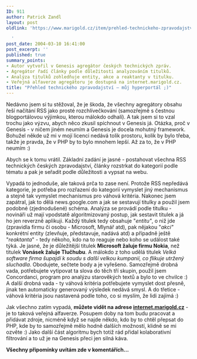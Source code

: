 ```yaml
---
ID: 911
author: Patrick Zandl
layout: post
oldlink: 'https://www.marigold.cz/item/prehled-technickeho-zpravodajstvi-muj-hyperportal

  '
post_date: 2004-03-10 16:41:00
post_excerpt: ''
published: true
summary_points:
- Autor vytvořil v Genesis agregátor českých technických zpráv.
- Agregátor řadí články podle důležitosti analyzováním titulků.
- Analýza titulků zohledňuje entity, akce a reaktanty v titulku.
- Veřejná alfaverze agregátoru je dostupná na internet.marigold.cz.
title: "Přehled technického zpravodajství – můj hyperportál ;)"
---
```


<p>
Nedávno jsem si tu stěžoval, že je škoda, že všechny agregátory obsahu řeší načítání RSS jako prosté rozchlívečkování (samozřejmě s čestnou blogportálovou výjimkou, kterou málokdo odhalí). A tak jsem si to vzal trochu jako výzvu, abych něco zkusil spíchnout v Genesis já. Otázka, proč v Genesis - v ničem jiném neumím a Genesis je docela mohutný framework. Bohužel někde už mi v mojí licenci nedává tolik prostoru, kolik by bylo třeba, takže je pravda, že v PHP by to bylo mnohem lepší. Až za to, že v PHP neumím :)</p>

<p>
Abych se k tomu vrátil. Základní zadání je jasné - postahovat všechna RSS technických českých zpravodajství, články rozstrkat do kategorií podle tématu a pak je seřadit podle důležitosti a vypsat na webu. </p>

<p>
Vypadá to jednoduše, ale taková prča to zase není. Protože RSS nepředává kategorie, je potřeba pro rozřazení do kategorií vymyslet jiný mechanismus a stejně tak vymyslet mechanismus pro váhová kritéria. Nakonec jsem zapátral, jak to dělá news.google.com a jak se sestavují titulky a použil jsem podobné (zjednodušené) schéma. Analýza se provádí podle titulku - novináři už mají vpodstatě algoritmizovaný postup, jak sestavit titulek a já ho jen reverzně aplikuji. Každý titulek tedy obsahuje "<EM>entitu"</EM>, o niž jde (zpravidla firmu či osobu - Microsoft, Mlynář atd), pak nějakou "<EM>akci"</EM> konkrétní entity (zlevňuje, představuje, nadává atd) a případně ještě "<EM>reaktanta</EM>" - tedy někoho, kdo na to reaguje nebo koho se událost také týká. Je jasné, že je důležitější titulek <STRONG>Microsoft žaluje firmu Nokia</STRONG>, než titulek <STRONG>Vonásek žaluje Tlučhubu</STRONG>. A málokdo&#160;z toho udělá titulek&#160;<EM>Velká software firma šupajdí k soudu s další velkou kumpanií, co&#160;flikuje&#160;utržený sluchadla</EM>. Obodujete, sečtete body a je vyřešeno. Samozřejmě drobná vada, potřebujete vytipovat ta slova do těch tří skupin, použil jsem Concordanci, program pro analýzu starověkých textů a bylo to ve chvilce :) A další drobná vada - ty váhová kritéria potřebujete vymyslet dost přesně, jinak ten automaticky generovaný výsledek nedává smysl. A do třetice - váhová kritéria jsou nastavená podle toho, co si myslím, že lidi zajímá :)</p>

<p>
Jak všechno zatím vypadá, <STRONG>můžete vidět na adrese </STRONG><A href="http://internet.marigold.cz/"><STRONG>internet.marigold.cz</STRONG></A> - je to taková veřejná alfaverze. Posupem doby na tom budu pracovat&#160;a přidávat zdroje, nicméně když se najde někdo, kdo by to chtěl přepsat do PHP, kde by to samozřejmě mělo hodně dalších možností, klidně se mi ozvěte :) Jako další část algoritmu bych totiž rád přidal kolaborativní filtrování a to už je na Genesis přeci jen silná káva. </p>

<p>
<STRONG>Všechny připomínky uvítám zde v komentářích...</STRONG></p>